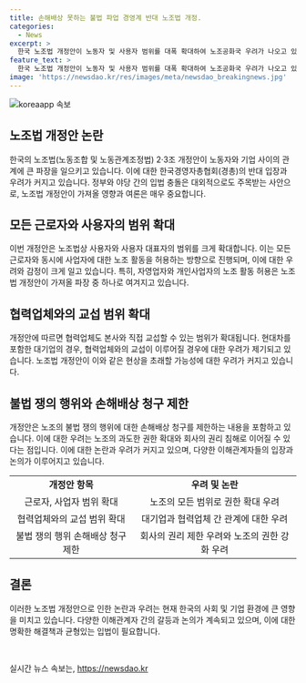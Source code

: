 ```yaml
---
title: 손해배상 못하는 불법 파업 경영계 반대 노조법 개정.
categories:
  - News
excerpt: >
  한국 노조법 개정안이 노동자 및 사용자 범위를 대폭 확대하여 노조공화국 우려가 나오고 있음. 노조 권리 강화와 관련, 한국경영자총협회는 강력한 반대 입장을 표명하고, 노조가 불법 파업 시 손해배상 청구를 제한하는 내용에 대해 헌법상 문제 제기하고 있다. 해당 개정안이 21대 국회에서 폐기된 후, 22대 국회에서 재추진되면서 노조와 재계 간 갈등이 심화되고 있다.
feature_text: >
  한국 노조법 개정안이 노동자 및 사용자 범위를 대폭 확대하여 노조공화국 우려가 나오고 있음. 노조 권리 강화와 관련, 한국경영자총협회는 강력한 반대 입장을 표명하고, 노조가 불법 파업 시 손해배상 청구를 제한하는 내용에 대해 헌법상 문제 제기하고 있다. 해당 개정안이 21대 국회에서 폐기된 후, 22대 국회에서 재추진되면서 노조와 재계 간 갈등이 심화되고 있다.
image: 'https://newsdao.kr/res/images/meta/newsdao_breakingnews.jpg'
---
```


<p><img src="https://newsdao.kr/res/images/meta/newsdao_breakingnews.jpg" alt="koreaapp 속보" /></p>

<h2 data-ke-size="size26">노조법 개정안 논란</h2>

<p data-ke-size="size16">한국의 노조법(노동조합 및 노동관계조정법) 2·3조 개정안이 노동자와 기업 사이의 관계에 큰 파장을 일으키고 있습니다. 이에 대한 한국경영자총협회(경총)의 반대 입장과 우려가 커지고 있습니다. 정부와 야당 간의 입법 충돌은 대외적으로도 주목받는 사안으로, 노조법 개정안이 가져올 영향과 여론은 매우 중요합니다.</p>

<h2 data-ke-size="size26">모든 근로자와 사용자의 범위 확대</h2>

<p data-ke-size="size16">이번 개정안은 노조법상 사용자와 사용자 대표자의 범위를 크게 확대합니다. 이는 모든 근로자와 동시에 사업자에 대한 노조 활동을 허용하는 방향으로 진행되며, 이에 대한 우려와 감정이 크게 일고 있습니다. 특히, 자영업자와 개인사업자의 노조 활동 허용은 노조법 개정안이 가져올 파장 중 하나로 여겨지고 있습니다.</p>

<h2 data-ke-size="size26">협력업체와의 교섭 범위 확대</h2>

<p data-ke-size="size16">개정안에 따르면 협력업체도 본사와 직접 교섭할 수 있는 범위가 확대됩니다. 현대차를 포함한 대기업의 경우, 협력업체와의 교섭이 이루어질 경우에 대한 우려가 제기되고 있습니다. 노조법 개정안이 이와 같은 현상을 초래할 가능성에 대한 우려가 커지고 있습니다.</p>

<h2 data-ke-size="size26">불법 쟁의 행위와 손해배상 청구 제한</h2>

<p data-ke-size="size16">개정안은 노조의 불법 쟁의 행위에 대한 손해배상 청구를 제한하는 내용을 포함하고 있습니다. 이에 대한 우려는 노조의 과도한 권한 확대와 회사의 권리 침해로 이어질 수 있다는 점입니다. 이에 대한 논란과 우려가 커지고 있으며, 다양한 이해관계자들의 입장과 논의가 이루어지고 있습니다.</p>

<table>
    <tr>
        <td style="text-align: center; height: 17px;"><b>개정안 항목</b></td>
        <td style="text-align: center; height: 17px;"><b>우려 및 논란</b></td>
    </tr>
    <tr>
        <td style="text-align: center; height: 17px;">근로자, 사업자 범위 확대</td>
        <td style="text-align: center; height: 17px;">노조의 모든 범위로 권한 확대 우려</td>
    </tr>
    <tr>
        <td style="text-align: center; height: 17px;">협력업체와의 교섭 범위 확대</td>
        <td style="text-align: center; height: 17px;">대기업과 협력업체 간 관계에 대한 우려</td>
    </tr>
    <tr>
        <td style="text-align: center; height: 17px;">불법 쟁의 행위 손해배상 청구 제한</td>
        <td style="text-align: center; height: 17px;">회사의 권리 제한 우려와 노조의 권한 강화 우려</td>
    </tr>
</table>

<h2 data-ke-size="size26">결론</h2>

<p data-ke-size="size16">이러한 노조법 개정안으로 인한 논란과 우려는 현재 한국의 사회 및 기업 환경에 큰 영향을 미치고 있습니다. 다양한 이해관계자 간의 갈등과 논의가 계속되고 있으며, 이에 대한 명확한 해결책과 균형있는 입법이 필요합니다.</p>

<p data-ke-size="size16">&nbsp;</p>
실시간 뉴스 속보는, <a href="https://newsdao.kr" rel="dofollow">https://newsdao.kr</a>


